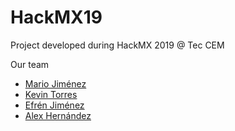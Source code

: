 # HackMX19
Project developed during HackMX 2019 @ Tec CEM 

Our team
 - [Mario Jiménez](https://github.com/MarioJim)
 - [Kevin Torres](https://github.com/KevinTMtz)
 - [Efrén Jiménez](https://github.com/Lars17S)
 - [Alex Hernández](https://github.com/AlexHelo)